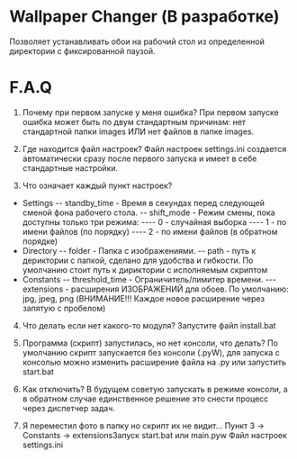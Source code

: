 # Wallpaper Changer (В разработке)
Позволяет устанавливать обои на рабочий стол из определенной директории с фиксированной паузой.


# F.A.Q
1. Почему при первом запуске у меня ошибка?
При первом запуске ошибка может быть по двум стандартным причинам: нет стандартной папки images ИЛИ нет файлов в папке images.

2. Где находится файл настроек?
Файл настроек settings.ini создается автоматически сразу после первого запуска и имеет в себе стандартные настройки.

3. Что означает каждый пункт настроек?
- Settings
-- standby_time - Время в секундах перед следующей сменой фона рабочего стола.
-- shift_mode - Режим смены, пока доступны только три режима:
---- 0 - случайная выборка
---- 1 - по имени файлов (по порядку)
---- 2 - по имени файлов (в обратном порядке)
- Directory
-- folder - Папка с изображениями.
-- path - путь к дериктории с папкой, сделано для удобства и гибкости. По умолчанию стоит путь к дириктории с исполняемым скриптом
- Constants
-- threshold_time - Ограничитель/лимитер времени.
--- extensions - расширения ИЗОБРАЖЕНИЙ для обоев. По умолчанию: jpg, jpeg, png (ВНИМАНИЕ!!! Каждое новое расширение через запятую с пробелом)



4. Что делать если нет какого-то модуля?
Запустите файл install.bat

5. Программа (скрипт) запустилась, но нет консоли, что делать?
По умолчанию скрипт запускается без консоли (.pyW), для запуска с консолью можно изменить расширение файла на .py или запустить start.bat

6. Как отключить?
В будущем советую запускать в режиме консоли, а в обратном случае единственное решение это снести процесс через диспетчер задач.

7. Я переместил фото в папку но скрипт их не видит...
Пункт 3 -> Constants -> extensionsЗапуск start.bat или main.pyw
Файл настроек settings.ini
